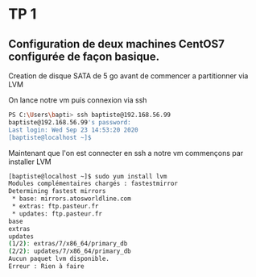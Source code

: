 # TP 1 
##  Configuration de deux machines CentOS7 configurée de façon basique. 

Creation de disque SATA de 5 go avant de commencer a partitionner via LVM 

On lance notre vm puis connexion via ssh 

```bash
PS C:\Users\bapti> ssh baptiste@192.168.56.99
baptiste@192.168.56.99's password:
Last login: Wed Sep 23 14:53:20 2020
[baptiste@localhost ~]$
```
Maintenant que l'on est connecter en ssh a notre vm commençons par installer LVM 

```bash 
[baptiste@localhost ~]$ sudo yum install lvm
Modules complémentaires chargés : fastestmirror
Determining fastest mirrors
 * base: mirrors.atosworldline.com
 * extras: ftp.pasteur.fr
 * updates: ftp.pasteur.fr
base                                                                                             | 3.6 kB  00:00:00
extras                                                                                           | 2.9 kB  00:00:00
updates                                                                                          | 2.9 kB  00:00:00
(1/2): extras/7/x86_64/primary_db                                                                | 206 kB  00:00:00
(2/2): updates/7/x86_64/primary_db                                                               | 4.5 MB  00:00:09
Aucun paquet lvm disponible.
Erreur : Rien à faire
```